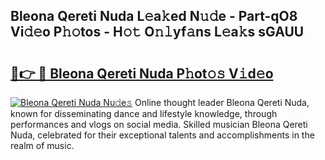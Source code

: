 ## Bleona Qereti Nuda L𝚎a𝚔ed N𝚞𝚍e - Part-qO8 Vi𝚍𝚎o P𝚑𝚘tos - H𝚘𝚝 O𝚗𝚕yf𝚊ns L𝚎a𝚔s sGAUU

# <h2><a href="http://kf6bfa7.oniu.top/?m=Bleona+Qereti+Nuda">🔗👉 🔴 Bleona Qereti Nuda P𝚑ot𝚘𝚜 V𝚒d𝚎o</a></h2>

[![Bleona Qereti Nuda Nu𝚍e𝚜](https://i.imgur.com/0qMVB7G.gif)](http://kf6bfa7.oniu.top/?m=Bleona+Qereti+Nuda)
Online thought leader Bleona Qereti Nuda, known for disseminating dance and lifestyle knowledge, through performances and vlogs on social media. Skilled musician Bleona Qereti Nuda, celebrated for their exceptional talents and accomplishments in the realm of music.  

